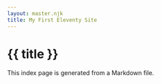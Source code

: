```yaml
---
layout: master.njk
title: My First Eleventy Site
---
```

# {{ title }}

This index page is generated from a Markdown file.
